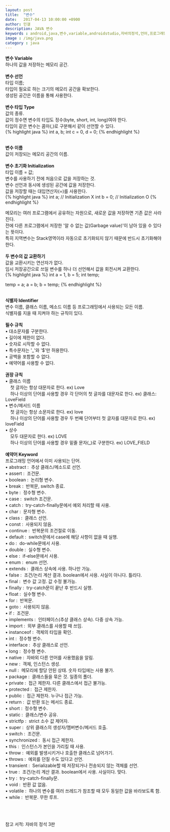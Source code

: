 ```yaml
---
layout: post
title:  "변수"
date:   2017-04-13 10:00:00 +0900
author: 민갤
description: JAVA 변수
keywords : android,java,변수,variable,androidstudio,자바의정석,언어,프로그래밍
image : /img/java.png
category : java
---
```


<div><strong class="h2">변수 Variable </strong></div>
<div>하나의 값을 저장하는 메모리 공간. </div>  
<br>

<div><strong>변수 선언</strong></div>
<div><span class="blue">타입</span> 이름;</div>
<div>타입이 필요로 하는 크기의 메모리 공간을 확보한다.</div>
<div>생성된 공간은 이름을 통해 사용한다.</div>
<br>

<div><strong>변수 타입 Type </strong></div>
<div>값의 종류.</div>
<div>값이 정수면 변수의 타입도 정수(byte, short, int, long)여야 한다.</div>
<div>타입이 같은 변수는 콤마(,)로 구분해서 같이 선언할 수 있다.</div>
{% highlight java %}
int a, b;
int c = 0, d = 0;
{% endhighlight %}<p></p>
<br>

<div><strong>변수 이름</strong></div>
<div>값이 저장되는 메모리 공간의 이름.</div> 
<br>

<div><strong>변수 초기화 Initialization</strong></div> 
<div><span class="blue">타입</span> 이름 = <span class="red">값</span>;</div>
<div>변수를 사용하기 전에 처음으로 값을 저장하는 것.</div>
<div>변수 선언과 동시에 생성된 공간에 값을 저장한다.</div> 
<div>값을 저장할 때는 대입연산자(=)를 사용한다.</div>
{% highlight java %}
int a;         // Initialization X
int b = 0;     // Initialization O
{% endhighlight %}<p></p>		   
<div>메모리는 여러 프로그램에서 공유하는 자원으로, 새로운 값을 저장하면 기존 값은 사라진다.</div>
<div>전에 다른 프로그램에서 저장한 '알 수 없는 값(Garbage value)'이 남아 있을 수 있다는 뜻이다.</div> 
<div>특히 지역변수는 Stack영역이라 자동으로 초기화되지 않기 때문에 반드시 초기화해야 한다.</div>
<br>

<div><strong>두 변수의 값 교환하기</strong></div>
<div>값을 교환시키는 연산자가 없다.</div>
<div>임시 저장공간으로 쓰일 변수를 하나 더 선언해서 값을 회전시켜 교환한다.</div>
{% highlight java %}
int a = 1, b = 5;
int temp;

temp = a;
a = b;
b = temp;
{% endhighlight %}
<br>
<br>

<div><strong class="h2">식별자 Identifier</strong></div>
<div>변수 이름, 클래스 이름, 메소드 이름 등 프로그래밍에서 사용되는 모든 이름.</div>
<div>식별자를 지을 때 지켜야 하는 규칙이 있다.</div>
<br>

<div><strong>필수 규칙</strong></div>
<div>&#149; 대소문자를 구분한다. </div>
<div>&#149; 길이에 제한이 없다.</div>
<div>&#149; 숫자로 시작할 수 없다. </div>
<div>&#149; 특수문자는 '_'와 '$'만 허용한다.</div>
<div>&#149; 공백을 포함할 수 없다.</div>
<div>&#149; 예약어를 사용할 수 없다.</div>
<br>

<div><strong>권장 규칙</strong></div>
<div>&#149; 클래스 이름</div>
<div>&nbsp; &nbsp; 첫 글자는 항상 대문자로 한다. ex) Love</div>
<div>&nbsp; &nbsp; 하나 이상의 단어를 사용할 경우 각 단어의 첫 글자를 대문자로 한다. ex) 클래스: LoveField</div>
<div>&#149; 변수/메서드 이름</div>
<div>&nbsp; &nbsp; 첫 글자는 항상 소문자로 한다. ex) love</div>
<div>&nbsp; &nbsp; 하나 이상의 단어를 사용할 경우 두 번째 단어부터 첫 글자를 대문자로 한다. ex) loveField</div>
<div>&#149; 상수</div>
<div>&nbsp; &nbsp; 모두 대문자로 한다. ex) LOVE</div>
<div>&nbsp; &nbsp; 하나 이상의 단어를 사용할 경우 밑줄 문자(_)로 구분한다. ex) LOVE_FIELD</div>
<br>

<div><strong>예약어 Keyword</strong></div>
<div>프로그래밍 언어에서 이미 사용되는 단어.</div>
<div>&#149; abstract :&nbsp; 추상 클래스/메소드로 선언.</div>
<div>&#149; assert :&nbsp; 조건문.</div>
<div>&#149; boolean :&nbsp; 논리형 변수. </div>
<div>&#149; break :&nbsp; 반복문, switch 종료. </div>
<div>&#149; byte :&nbsp; 정수형 변수.</div>
<div>&#149; case :&nbsp; switch 조건문.</div>
<div>&#149; catch :&nbsp; try-catch-finally문에서 예외 처리할 때 사용.</div>
<div>&#149; char :&nbsp; 문자형 변수.</div>
<div>&#149; class :&nbsp; 클래스 선언.</div>
<div>&#149; const :&nbsp; 사용되지 않음.</div>
<div>&#149; continue :&nbsp; 반복문의 조건절로 이동. </div>
<div>&#149; default :&nbsp; switch문에서 case에 해당 사항이 없을 때 실행.</div>
<div>&#149; do :&nbsp; do-while문에서 사용.</div>
<div>&#149; double :&nbsp; 실수형 변수.</div>
<div>&#149; else :&nbsp; if-else문에서 사용.</div>
<div>&#149; enum :&nbsp; enum 선언.</div>
<div>&#149; extends :&nbsp; 클래스 상속에 사용. 하나만 가능.</div>
<div>&#149; false :&nbsp; 조건/논리 계산 결과. boolean에서 사용. 사실이 아니다. 틀리다.</div>
<div>&#149; final :&nbsp; 변수 값 고정. 값 수정 불가능.</div>
<div>&#149; finally :&nbsp; try-catch문이 끝난 후 반드시 실행.</div>
<div>&#149; float :&nbsp; 실수형 변수.</div>
<div>&#149; for :&nbsp; 반복문.</div>
<div>&#149; goto :&nbsp; 사용되지 않음.</div>
<div>&#149; if :&nbsp; 조건문.</div>
<div>&#149; implements :&nbsp; 인터페이스(추상 클래스 상속). 다중 상속 가능.</div>
<div>&#149; import :&nbsp; 외부 클래스를 사용할 때 쓰임.</div>
<div>&#149; instanceof :&nbsp; 객체의 타입을 확인. </div>
<div>&#149; int :&nbsp; 정수형 변수.</div>
<div>&#149; interface :&nbsp; 추상 클래스로 선언. </div>
<div>&#149; long :&nbsp; 정수형 변수.</div>
<div>&#149; native :&nbsp; 자바외 다른 언어를 사용했음을 알림.</div>
<div>&#149; new :&nbsp; 객체, 인스턴스 생성.</div>
<div>&#149; null :&nbsp; 메모리에 할당 안된 상태. 숫자 타입에는 사용 불가.</div>
<div>&#149; package :&nbsp; 클래스들을 묶은 것. 일종의 폴더.</div>
<div>&#149; private :&nbsp; 접근 제한자. 다른 클래스에서 접근 불가능.</div>
<div>&#149; protected :&nbsp; 접근 제한자.</div>
<div>&#149; public :&nbsp; 접근 제한자. 누구나 접근 가능.</div>
<div>&#149; return :&nbsp; 값 반환 또는 메서드 종료.</div>
<div>&#149; short :&nbsp; 정수형 변수.</div>
<div>&#149; static :&nbsp; 클래스/변수 공유.</div>
<div>&#149; strictfp :&nbsp; strict 소수 값 제어자.</div>
<div>&#149; super :&nbsp; 상위 클래스의 생성자/멤버변수/메서드 호출. </div>
<div>&#149; switch :&nbsp; 조건문.</div>
<div>&#149; synchronized :&nbsp; 동시 접근 제한자.</div>
<div>&#149; this :&nbsp; 인스턴스가 본인을 가리킬 때 사용.</div>
<div>&#149; throw :&nbsp; 예외를 발생시키거나 호출한 클래스로 넘어가기.</div>
<div>&#149; throws :&nbsp; 예외를 던질 수도 있다고 선언.</div>
<div>&#149; transient :&nbsp; Serializable할 때 저장되거나 전송되지 않는 객체를 선언.</div>
<div>&#149; true :&nbsp; 조건/논리 계산 결과. boolean에서 사용. 사실이다. 맞다.</div>
<div>&#149; try :&nbsp; try-catch-finally문.</div>
<div>&#149; void :&nbsp; 반환 값 없음.</div>
<div>&#149; volatile :&nbsp; 하나의 변수를 여러 쓰레드가 참조할 때 모두 동일한 값을 바라보도록 함.</div>
<div>&#149; while :&nbsp; 반복문. 무한 루프.</div>
<br>
<br>
<br>

참고 서적: 자바의 정석 3판